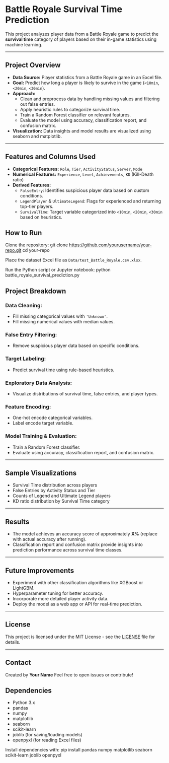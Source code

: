 # Battle Royale Survival Time Prediction

This project analyzes player data from a Battle Royale game to predict the **survival time** category of players based on their in-game statistics using machine learning.

---

## Project Overview

- **Data Source:** Player statistics from a Battle Royale game in an Excel file.
- **Goal:** Predict how long a player is likely to survive in the game (`<10min`, `<20min`, `<30min`).
- **Approach:** 
  - Clean and preprocess data by handling missing values and filtering out false entries.
  - Apply heuristic rules to categorize survival time.
  - Train a Random Forest classifier on relevant features.
  - Evaluate the model using accuracy, classification report, and confusion matrix.
- **Visualization:** Data insights and model results are visualized using seaborn and matplotlib.

---

## Features and Columns Used

- **Categorical Features:** `Role`, `Tier`, `ActivityStatus`, `Server`, `Mode`
- **Numerical Features:** `Experience`, `Level`, `Achievements`, `KD` (Kill-Death ratio)
- **Derived Features:**
  - `FalseEntry`: Identifies suspicious player data based on custom conditions.
  - `LegendPlayer` & `UltimateLegend`: Flags for experienced and returning top-tier players.
  - `SurvivalTime`: Target variable categorized into `<10min`, `<20min`, `<30min` based on heuristics.

## How to Run

Clone the repository:
git clone https://github.com/yourusername/your-repo.git
cd your-repo

Place the dataset Excel file as `Data/test_Battle_Royale.csv.xlsx`.

Run the Python script or Jupyter notebook:
python battle_royale_survival_prediction.py


## Project Breakdown

### Data Cleaning:

* Fill missing categorical values with `'Unknown'`.
* Fill missing numerical values with median values.

### False Entry Filtering:

* Remove suspicious player data based on specific conditions.

### Target Labeling:

* Predict survival time using rule-based heuristics.

### Exploratory Data Analysis:

* Visualize distributions of survival time, false entries, and player types.

### Feature Encoding:

* One-hot encode categorical variables.
* Label encode target variable.

### Model Training & Evaluation:

* Train a Random Forest classifier.
* Evaluate using accuracy, classification report, and confusion matrix.

---

## Sample Visualizations

* Survival Time distribution across players
* False Entries by Activity Status and Tier
* Counts of Legend and Ultimate Legend players
* KD ratio distribution by Survival Time category

---

## Results

* The model achieves an accuracy score of approximately **X%** (replace with actual accuracy after running).
* Classification report and confusion matrix provide insights into prediction performance across survival time classes.

---

## Future Improvements

* Experiment with other classification algorithms like XGBoost or LightGBM.
* Hyperparameter tuning for better accuracy.
* Incorporate more detailed player activity data.
* Deploy the model as a web app or API for real-time prediction.

---

## License

This project is licensed under the MIT License - see the [LICENSE](LICENSE) file for details.

---

## Contact

Created by **Your Name**
Feel free to open issues or contribute!

## Dependencies

- Python 3.x
- pandas
- numpy
- matplotlib
- seaborn
- scikit-learn
- joblib (for saving/loading models)
- openpyxl (for reading Excel files)

Install dependencies with:
pip install pandas numpy matplotlib seaborn scikit-learn joblib openpyxl
